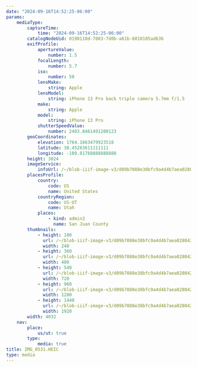 ```yaml
---
date: "2024-09-16T14:52:25-06:00"
params:
    mediaType:
        captureTime:
            time: "2024-09-16T14:52:25-06:00"
        catalogNodeUid: 0198118d-7083-7d0b-a61b-6010185ad636
        exifProfile:
            apertureValue:
                number: 1.5
            focalLength:
                number: 5.7
            iso:
                number: 50
            lensMake:
                string: Apple
            lensModel:
                string: iPhone 13 Pro back triple camera 5.7mm f/1.5
            make:
                string: Apple
            model:
                string: iPhone 13 Pro
            shutterSpeedValue:
                number: 2403.8461491200123
        geoCoordinates:
            elevation: 1764.1663479923518
            latitude: 38.45283611111111
            longitude: -109.81768888888888
        height: 3024
        imageService:
            infoUrl: /~/blob-iiif-image-v3/d09b7088e38bfc9a4d4b7aea0280425e9e291ae950217b3b915d18d3b3b56646/info.json
        placesProfile:
            country:
                code: US
                name: United States
            countryRegion:
                code: US-UT
                name: Utah
            places:
                - kind: admin2
                  name: San Juan County
        thumbnails:
            - height: 180
              url: /~/blob-iiif-image-v3/d09b7088e38bfc9a4d4b7aea0280425e9e291ae950217b3b915d18d3b3b56646/full/240%2C180/0/default.jpg
              width: 240
            - height: 360
              url: /~/blob-iiif-image-v3/d09b7088e38bfc9a4d4b7aea0280425e9e291ae950217b3b915d18d3b3b56646/full/480%2C360/0/default.jpg
              width: 480
            - height: 540
              url: /~/blob-iiif-image-v3/d09b7088e38bfc9a4d4b7aea0280425e9e291ae950217b3b915d18d3b3b56646/full/720%2C540/0/default.jpg
              width: 720
            - height: 960
              url: /~/blob-iiif-image-v3/d09b7088e38bfc9a4d4b7aea0280425e9e291ae950217b3b915d18d3b3b56646/full/1280%2C960/0/default.jpg
              width: 1280
            - height: 1440
              url: /~/blob-iiif-image-v3/d09b7088e38bfc9a4d4b7aea0280425e9e291ae950217b3b915d18d3b3b56646/full/1920%2C1440/0/default.jpg
              width: 1920
        width: 4032
    nav:
        place:
            us/ut: true
        type:
            media: true
title: IMG_0531.HEIC
type: media
---
```


